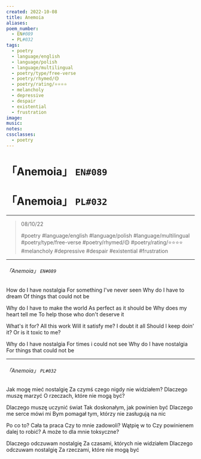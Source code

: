 ```yaml
---
created: 2022-10-08
title: Anemoia
aliases:
poem_number:
  - EN#089
  - PL#032
tags:
  - poetry
  - language/english
  - language/polish
  - language/multilingual
  - poetry/type/free-verse
  - poetry/rhymed/🟡
  - poetry/rating/⭐⭐⭐⭐
  - melancholy
  - depressive
  - despair
  - existential
  - frustration
image:
music:
notes:
cssclasses:
  - poetry
---
```

# 「Anemoia」 `EN#089`
# 「Anemoia」 `PL#032`

---

> 08/10/22
> 
> #poetry 
> #language/english #language/polish #language/multilingual 
> #poetry/type/free-verse 
> #poetry/rhymed/🟡 
> #poetry/rating/⭐⭐⭐⭐ 
> #melancholy #depressive #despair #existential #frustration 

---

###### 「Anemoia」 `EN#089`
How do I have nostalgia
For something I've never seen
Why do I have to dream
Of things that could not be

Why do I have to make the world
As perfect as it should be
Why does my heart tell me
To help those who don't deserve it

What's it for? All this work
Will it satisfy me? I doubt it all
Should I keep doin' it?
Or is it toxic to me?

Why do I have nostalgia
For times i could not see
Why do I have nostalgia
For things that could not be

---

###### 「Anemoia」 `PL#032`
Jak mogę mieć nostalgię
Za czymś czego nigdy nie widziałem?
Dlaczego muszę marzyć
O rzeczach, które nie mogą być?

Dlaczego muszę uczynić świat
Tak doskonałym, jak powinien być
Dlaczego me serce mówi mi
Bym pomagał tym, którzy nie zasługują na nic

Po co to? Cała ta praca
Czy to mnie zadowoli? Wątpię w to
Czy powinienem dalej to robić? 
A może to dla mnie toksyczne?

Dlaczego odczuwam nostalgię
Za czasami, których nie widziałem
Dlaczego odczuwam nostalgię
Za rzeczami, które nie mogą być